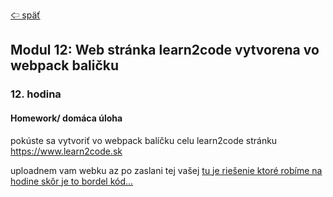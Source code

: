 [&#129188; späť](../README.md)</br>

## Modul 12: Web stránka learn2code vytvorena vo webpack baličku

### 12. hodina

#### Homework/ domáca úloha
pokúste sa vytvoriť vo webpack balíčku celu learn2code stránku
<https://www.learn2code.sk>

uploadnem vam webku az po zaslani tej vašej
[tu je riešenie ktoré robíme na hodine skôr je to bordel kód...](lesson)</br>
